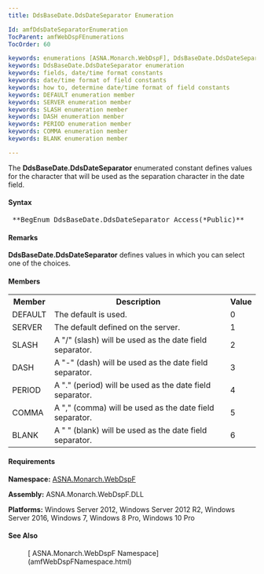 ```yaml
---
title: DdsBaseDate.DdsDateSeparator Enumeration

Id: amfDdsDateSeparatorEnumeration
TocParent: amfWebDspFEnumerations
TocOrder: 60

keywords: enumerations [ASNA.Monarch.WebDspF], DdsBaseDate.DdsDateSeparator
keywords: DdsBaseDate.DdsDateSeparator enumeration
keywords: fields, date/time format constants
keywords: date/time format of field constants
keywords: how to, determine date/time format of field constants
keywords: DEFAULT enumeration member
keywords: SERVER enumeration member
keywords: SLASH enumeration member
keywords: DASH enumeration member
keywords: PERIOD enumeration member
keywords: COMMA enumeration member
keywords: BLANK enumeration member

---
```


The **DdsBaseDate.DdsDateSeparator** enumerated constant defines values for the character that will be used as the separation character in the date field.

#### Syntax
<pre class="prettyprint"> **BegEnum DdsBaseDate.DdsDateSeparator Access(*Public)** </pre>

#### Remarks
**DdsBaseDate.DdsDateSeparator** defines values in which you can select one of the choices.

#### Members
<table class="mytable" cellspacing="0" cellpadding="4" width="90%">
          <colgroup><col width="15%" /><col width="80%" /><col width="5%" align="center"/>
          </colgroup>
          <tr><th>Member</th>
  <th>Description</th>
  <th>Value</th>
          </tr>
          <tr>
            <td>DEFAULT</td>
            <td>The default is
            used. </td>
            <td>0</td>
          </tr>
          <tr>
            <td>SERVER</td>
            <td>The default defined on the
            server.</td>
            <td>1</td>
          </tr>
          <tr>
            <td>SLASH</td>
            <td>A "/" (slash) will be used
            as the date field separator.</td>
            <td>2</td>
          </tr>
          <tr>
            <td>DASH</td>
            <td>A "-" (dash) will be used
            as the date field separator.</td>
            <td>3</td>
          </tr>
          <tr>
            <td>PERIOD</td>
            <td>A "." (period) will be used
            as the date field separator.</td>
            <td>4</td>
          </tr>
          <tr>
            <td>COMMA</td>
            <td>A "," (comma) will be used
            as the date field separator.</td>
            <td>5</td>
          </tr>
          <tr>
            <td>BLANK</td>
            <td>A " " (blank) will be used
            as the date field separator.</td>
            <td>6</td>
          </tr>
</table>

<!-- -->

#### Requirements
**Namespace:** [ASNA.Monarch.WebDspF](amfWebDspFNamespace.html)

**Assembly:** ASNA.Monarch.WebDspF.DLL

**Platforms:** Windows Server 2012, Windows Server 2012 R2, Windows Server 2016, Windows 7, Windows 8 Pro, Windows 10 Pro

#### See Also
<dl>
        <dd>[
        ASNA.Monarch.WebDspF Namespace](amfWebDspFNamespace.html)</dd>
</dl>

